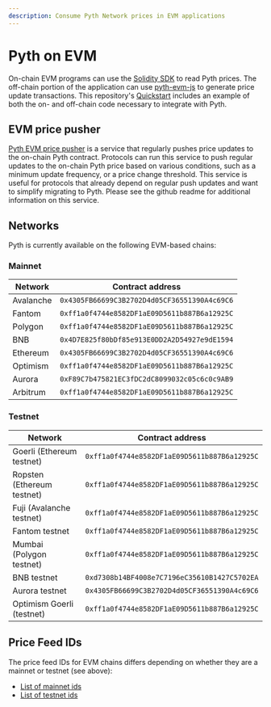 ```yaml
---
description: Consume Pyth Network prices in EVM applications
---
```


# Pyth on EVM

On-chain EVM programs can use the [Solidity SDK](https://github.com/pyth-network/pyth-sdk-solidity) to read Pyth prices. The off-chain portion of the application can use [pyth-evm-js](https://github.com/pyth-network/pyth-js/tree/main/pyth-evm-js) to generate price update transactions. This repository's [Quickstart](https://github.com/pyth-network/pyth-js/tree/main/pyth-evm-js#quickstart) includes an example of both the on- and off-chain code necessary to integrate with Pyth.

## EVM price pusher

[Pyth EVM price pusher](https://github.com/pyth-network/pyth-js/tree/main/pyth-evm-price-pusher)
is a service that regularly pushes price updates to the on-chain Pyth contract.
Protocols can run this service to push regular updates to the on-chain Pyth price based on various conditions, such as a minimum update frequency, or a price change threshold.
This service is useful for protocols that already depend on regular push updates and want to simplify  migrating to Pyth.
Please see the github readme for additional information on this service.

## Networks

Pyth is currently available on the following EVM-based chains:

### Mainnet

| Network   | Contract address                             |
| --------- | -------------------------------------------- |
| Avalanche | `0x4305FB66699C3B2702D4d05CF36551390A4c69C6` |
| Fantom    | `0xff1a0f4744e8582DF1aE09D5611b887B6a12925C` |
| Polygon   | `0xff1a0f4744e8582DF1aE09D5611b887B6a12925C` |
| BNB       | `0x4D7E825f80bDf85e913E0DD2A2D54927e9dE1594` |
| Ethereum  | `0x4305FB66699C3B2702D4d05CF36551390A4c69C6` |
| Optimism  | `0xff1a0f4744e8582DF1aE09D5611b887B6a12925C` |
| Aurora    | `0xF89C7b475821EC3fDC2dC8099032c05c6c0c9AB9` |
| Arbitrum  | `0xff1a0f4744e8582DF1aE09D5611b887B6a12925C` |



### Testnet

| Network                    | Contract address                             |
| -------------------------- | -------------------------------------------- |
| Goerli (Ethereum testnet)  | `0xff1a0f4744e8582DF1aE09D5611b887B6a12925C` |
| Ropsten (Ethereum testnet) | `0xff1a0f4744e8582DF1aE09D5611b887B6a12925C` |
| Fuji (Avalanche testnet)   | `0xff1a0f4744e8582DF1aE09D5611b887B6a12925C` |
| Fantom testnet             | `0xff1a0f4744e8582DF1aE09D5611b887B6a12925C` |
| Mumbai (Polygon testnet)   | `0xff1a0f4744e8582DF1aE09D5611b887B6a12925C` |
| BNB testnet                | `0xd7308b14BF4008e7C7196eC35610B1427C5702EA` |
| Aurora testnet             | `0x4305FB66699C3B2702D4d05CF36551390A4c69C6` |
| Optimism Goerli (testnet)  | `0xff1a0f4744e8582DF1aE09D5611b887B6a12925C` |


## Price Feed IDs

The price feed IDs for EVM chains differs depending on whether they are a mainnet or testnet (see above):
* [List of mainnet ids](https://pyth.network/developers/price-feed-ids#pyth-evm-mainnet)
* [List of testnet ids](https://pyth.network/developers/price-feed-ids#pyth-evm-testnet)
